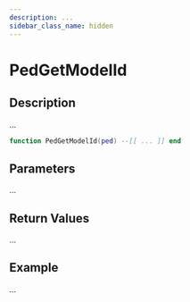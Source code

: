 ```yaml
---
description: ...
sidebar_class_name: hidden
---
```


# PedGetModelId

## Description

...

```lua
function PedGetModelId(ped) --[[ ... ]] end
```

## Parameters

...

## Return Values

...

## Example

...

